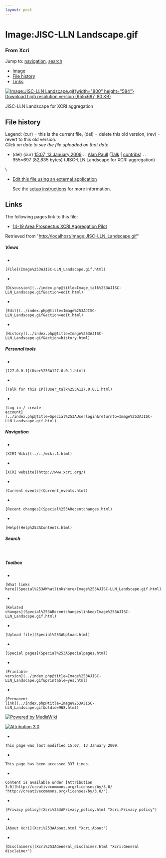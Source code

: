 ```yaml
---
layout: post
---
```


<script>
  (function(i,s,o,g,r,a,m){i['GoogleAnalyticsObject']=r;i[r]=i[r]||function(){
  (i[r].q=i[r].q||[]).push(arguments)},i[r].l=1*new Date();a=s.createElement(o),
  m=s.getElementsByTagName(o)[0];a.async=1;a.src=g;m.parentNode.insertBefore(a,m)
  })(window,document,'script','https://www.google-analytics.com/analytics.js','ga');

  ga('create', 'UA-73710929-3', 'auto');
  ga('send', 'pageview');

</script>







Image:JISC-LLN Landscape.gif 
============================













### From Xcri 







Jump to: [navigation](Image%253AJISC-LLN_Landscape.gif.html#column-one),
[search](Image%253AJISC-LLN_Landscape.gif.html#searchInput)



-   [Image](Image%253AJISC-LLN_Landscape.gif.html#file)
-   [File history](Image%253AJISC-LLN_Landscape.gif.html#filehistory)
-   [Links](Image%253AJISC-LLN_Landscape.gif.html#filelinks)



[![Image:JISC-LLN
Landscape.gif](../images/a/a9/JISC-LLN_Landscape.gif){width="800"
height="584"}](../images/a/a9/JISC-LLN_Landscape.gif)\
[Download high resolution version (955x697, 80
KB)](../images/a/a9/JISC-LLN_Landscape.gif)



JISC-LLN Landscape for XCRI aggregation

File history 
------------

Legend: (cur) = this is the current file, (del) = delete this old
version, (rev) = revert to this old version.\
*Click on date to see the file uploaded on that date*.

-   (del) (cur) [15:07, 13 January
    2009](../images/a/a9/JISC-LLN_Landscape.gif "/wiki/images/a/a9/JISC-LLN Landscape.gif") .
    . [Alan
    Paull](../index.php@title=User%253AAlan_Paull&action=edit.html "User:Alan Paull")
    ([Talk](../index.php@title=User_talk%253AAlan_Paull&action=edit.html "User talk:Alan Paull")
    |
    [contribs](Special%253AContributions/Alan_Paull.html "Special:Contributions/Alan Paull")) .
    . 955×697 (82,835 bytes) (JISC-LLN Landscape
    for XCRI aggregation)

\
-   [Edit this file using an external
    application](../index.php@title=Image%253AJISC-LLN_Landscape.gif&action=edit&externaledit=true&mode=file "Image:JISC-LLN Landscape.gif")
    

    See the [setup
    instructions](http://meta.wikimedia.org/wiki/Help:External_editors "http://meta.wikimedia.org/wiki/Help:External_editors") for more information.

    

Links 
-----

The following pages link to this file:

-   [14-19 Area Prospectus XCRI Aggregation
    Pilot](14-19_Area_Prospectus_XCRI_Aggregation_Pilot.html "14-19 Area Prospectus XCRI Aggregation Pilot")



Retrieved from
"[http://localhost/Image:JISC-LLN\_Landscape.gif](Image%253AJISC-LLN_Landscape.gif.html)"

















##### Views



-   

    

    [File](Image%253AJISC-LLN_Landscape.gif.html)
-   

    

    [Discussion](../index.php@title=Image_talk%253AJISC-LLN_Landscape.gif&action=edit.html)
-   

    

    [Edit](../index.php@title=Image%253AJISC-LLN_Landscape.gif&action=edit.html)
-   

    

    [History](../index.php@title=Image%253AJISC-LLN_Landscape.gif&action=history.html)







##### Personal tools



-   

    

    [127.0.0.1](User%253A127.0.0.1.html)
-   

    

    [Talk for this IP](User_talk%253A127.0.0.1.html)
-   

    

    [Log in / create
    account](../index.php@title=Special%253AUserlogin&returnto=Image%253AJISC-LLN_Landscape.gif.html)











[](../../wiki.1.html "XCRI Wiki")





##### Navigation



-   

    

    [XCRI Wiki](../../wiki.1.html)
-   

    

    [XCRI website](http://www.xcri.org/)
-   

    

    [Current events](Current_events.html)
-   

    

    [Recent changes](Special%253ARecentchanges.html)
-   

    

    [Help](Help%253AContents.html)







##### Search





 









##### Toolbox



-   

    

    [What links
    here](Special%253AWhatlinkshere/Image%253AJISC-LLN_Landscape.gif.html)
-   

    

    [Related
    changes](Special%253ARecentchangeslinked/Image%253AJISC-LLN_Landscape.gif.html)
-   

    

    [Upload file](Special%253AUpload.html)
-   

    

    [Special pages](Special%253ASpecialpages.html)
-   

    

    [Printable
    version](../index.php@title=Image%253AJISC-LLN_Landscape.gif&printable=yes.html)
-   

    

    [Permanent
    link](../index.php@title=Image%253AJISC-LLN_Landscape.gif&oldid=968.html)















[![Powered by
MediaWiki](../skins/common/images/poweredby_mediawiki_88x31.png)](http://www.mediawiki.org/)





[![Attribution 3.0
](http://i.creativecommons.org/l/by/3.0/88x31.png)](http://creativecommons.org/licenses/by/3.0/)



-   

    

    This page was last modified 15:07, 13 January 2009.
-   

    

    This page has been accessed 337 times.
-   

    

    Content is available under [Attribution
    3.0](http://creativecommons.org/licenses/by/3.0/ "http://creativecommons.org/licenses/by/3.0/").
-   

    

    [Privacy policy](Xcri%253APrivacy_policy.html "Xcri:Privacy policy")
-   

    

    [About Xcri](Xcri%253AAbout.html "Xcri:About")
-   

    

    [Disclaimers](Xcri%253AGeneral_disclaimer.html "Xcri:General disclaimer")




